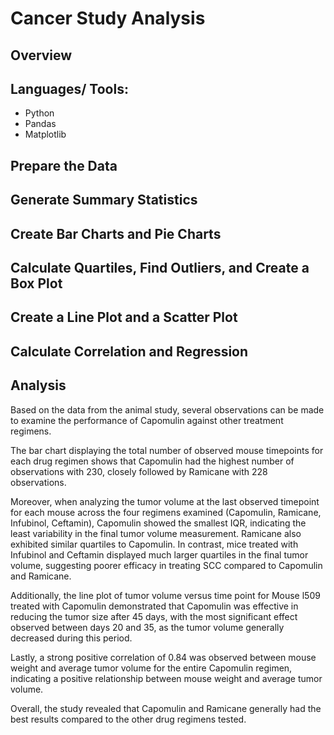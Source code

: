 # Cancer Study Analysis 

## Overview 

## Languages/ Tools: 
- Python
- Pandas
- Matplotlib

## Prepare the Data 

## Generate Summary Statistics 

## Create Bar Charts and Pie Charts 

## Calculate Quartiles, Find Outliers, and Create a Box Plot 

## Create a Line Plot and a Scatter Plot 

## Calculate Correlation and Regression 

## Analysis 
Based on the data from the animal study, several observations can be made to examine the performance of Capomulin against other treatment regimens. 

The bar chart displaying the total number of observed mouse timepoints for each drug regimen shows that Capomulin had the highest number of observations with 230, closely followed by Ramicane with 228 observations.

Moreover, when analyzing the tumor volume at the last observed timepoint for each mouse across the four regimens examined (Capomulin, Ramicane, Infubinol, Ceftamin), Capomulin showed the smallest IQR, indicating the least variability in the final tumor volume measurement. Ramicane also exhibited similar quartiles to Capomulin. In contrast, mice treated with Infubinol and Ceftamin displayed much larger quartiles in the final tumor volume, suggesting poorer efficacy in treating SCC compared to Capomulin and Ramicane.

Additionally, the line plot of tumor volume versus time point for Mouse l509 treated with Capomulin demonstrated that Capomulin was effective in reducing the tumor size after 45 days, with the most significant effect observed between days 20 and 35, as the tumor volume generally decreased during this period.

Lastly, a strong positive correlation of 0.84 was observed between mouse weight and average tumor volume for the entire Capomulin regimen, indicating a positive relationship between mouse weight and average tumor volume.

Overall, the study revealed that Capomulin and Ramicane generally had the best results compared to the other drug regimens tested.


